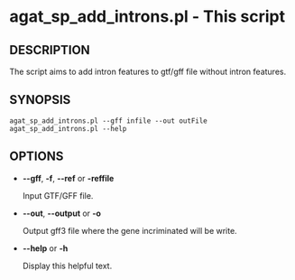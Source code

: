# agat\_sp\_add\_introns.pl - This script

## DESCRIPTION

The script aims to add intron features to gtf/gff file without intron features.

## SYNOPSIS

```
agat_sp_add_introns.pl --gff infile --out outFile
agat_sp_add_introns.pl --help
```

## OPTIONS

- **--gff**, **-f**, **--ref** or **-reffile**

    Input GTF/GFF file.

- **--out**, **--output** or **-o**

    Output gff3 file where the gene incriminated will be write.

- **--help** or **-h**

    Display this helpful text.

